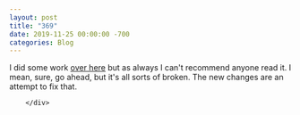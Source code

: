 ```yaml
---
layout: post
title: "369"
date: 2019-11-25 00:00:00 -700
categories: Blog
---
```


<div class="blog-content">
				<div class="paragraph">I did some work <a href="../story-007---unfinished.html" target="_blank">over here</a>&nbsp;but as always I can't recommend anyone read it. I mean, sure, go ahead, but it's all sorts of broken. The new changes are an attempt to fix that.</div>

		</div>
        